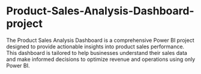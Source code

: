 # Product-Sales-Analysis-Dashboard-project
The Product Sales Analysis Dashboard is a comprehensive Power BI project designed to provide actionable insights into product sales performance. This dashboard is tailored to help businesses understand their sales data and make informed decisions to optimize revenue and operations using only Power BI.
